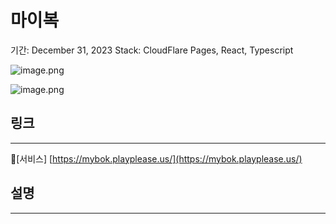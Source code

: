 # 마이복

기간: December 31, 2023
Stack: CloudFlare Pages, React, Typescript

![image.png](%E1%84%86%E1%85%A1%E1%84%8B%E1%85%B5%E1%84%87%E1%85%A9%E1%86%A8%2016ed2fb9a53380c4b1b1fbfa4d8fdaf6/image.png)

![image.png](%E1%84%86%E1%85%A1%E1%84%8B%E1%85%B5%E1%84%87%E1%85%A9%E1%86%A8%2016ed2fb9a53380c4b1b1fbfa4d8fdaf6/image%201.png)

## 링크

---

🔗[서비스] [https://mybok.playplease.us/](https://mybok.playplease.us/)

## 설명

---